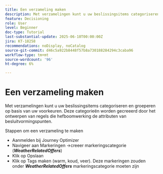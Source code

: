 ```yaml
---
title: Een verzameling maken
description: Met verzamelingen kunt u uw beslissingsitems categoriseren en groeperen op basis van uw voorkeuren. Deze categorieën worden gecreeerd door het ontwerpen van regels die hefboomwerking de attributen van besluitvormingspunten.
feature: Decisioning
role: User
level: Beginner
doc-type: Tutorial
last-substantial-update: 2025-06-10T00:00:00Z
jira: KT-18258
recommendations: noDisplay, noCatalog
source-git-commit: d46c5a922b8448f57b8a730188284294c3caba96
workflow-type: tm+mt
source-wordcount: '96'
ht-degree: 6%

---
```



# Een verzameling maken

Met verzamelingen kunt u uw beslissingsitems categoriseren en groeperen op basis van uw voorkeuren. Deze categorieën worden gecreeerd door het ontwerpen van regels die hefboomwerking de attributen van besluitvormingspunten.

Stappen om een verzameling te maken

* Aanmelden bij Journey Optimizer
* Navigeer aan Markeringen ->creeer markeringscategorie (_**WeatherRelatedOffers**_)
* Klik op Opslaan
* Klik op Tags maken (warm, koud, veer). Deze markeringen zouden onder _**WeatherRelatedOffers**_ markeringscategorie moeten zijn

